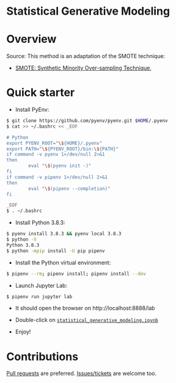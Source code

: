Statistical Generative Modeling
===============================

# Overview
Source:
This method is an adaptation of the SMOTE technique:
  * [SMOTE: Synthetic Minority Over-sampling Technique](https://arxiv.org/pdf/1106.1813.pdf),

# Quick starter

* Install PyEnv:
```bash
$ git clone https://github.com/pyenv/pyenv.git $HOME/.pyenv
$ cat >> ~/.bashrc << _EOF

# Python
export PYENV_ROOT="\${HOME}/.pyenv"
export PATH="\${PYENV_ROOT}/bin:\${PATH}"
if command -v pyenv 1>/dev/null 2>&1
then
        eval "\$(pyenv init -)"
fi
if command -v pipenv 1>/dev/null 2>&1
then
        eval "\$(pipenv --completion)"
fi

_EOF
$ . ~/.bashrc
```

* Install Python 3.8.3:
```bash
$ pyenv install 3.8.3 && pyenv local 3.8.3
$ python -V
Python 3.8.3
$ python -mpip install -U pip pipenv
```

* Install the Python virtual environment:
```bash
$ pipenv --rm; pipenv install; pipenv install --dev
```

* Launch Jupyter Lab:
```bash
$ pipenv run jupyter lab
```

* It should open the browser on http://localhost:8888/lab

* Double-click on
  [`statistical_generative_modeling.ipynb`](https://github.com/data-protection-helpers/induction-anonymization/blob/master/mit-anonymization/python/statistical_generative_modeling.ipynb)

* Enjoy!

# Contributions
[Pull requests](https://github.com/data-protection-helpers/induction-anonymization/pulls)
are preferred.
[Issues/tickets](https://github.com/data-protection-helpers/induction-anonymization/issues)
are welcome too.


